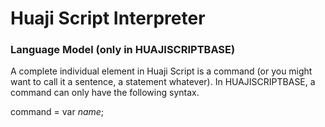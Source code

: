 # Huaji Script Interpreter

### Language Model (only in HUAJISCRIPTBASE)
A complete individual element in Huaji Script is a command (or you might want to call it a sentence, a statement whatever). In HUAJISCRIPTBASE, a command can only have the following syntax.

command = var *name*;